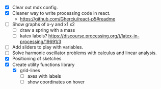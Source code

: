 * [x] Clear out mdx config.
* [x] Cleaner way to write processing code in react.
    - https://github.com/Gherciu/react-p5#readme
* [ ] Show graphs of x-y and x1 x2
    - [ ] draw a spring with a mass
    - [ ] katex labels? https://discourse.processing.org/t/latex-in-processing/19691/3
* [ ] Add sliders to play with variables.
* [ ] Solve harmonic oscillator problems with calculus and linear analysis.
* [x] Positioning of sketches
* [x] Create utility functions library
    - [x] grid-lines
        - [ ] axes with labels
        - [ ] show coordinates on hover
